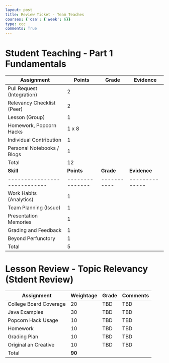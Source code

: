 ```yaml
---
layout: post
title: Review Ticket - Team Teaches 
courses: {'csa': {'week': 6}}
type: ccc
comments: True
---
```

# Student Teaching - Part 1 Fundamentals
| **Assignment**             | **Points**    | **Grade** | **Evidence** |
|----------------------------|---------------|-----------|--------------|
| Pull Request (Integration) | 2             |           |              |
| Relevancy Checklist (Peer) | 2             |           |              |
| Lesson (Group)             | 1             |           |              |
| Homework, Popcorn Hacks    | 1 x 8         |           |              |
| Individual Contribution    | 1             |           |              |
| Personal Notebooks / Blogs | 1             |           |              |
| Total                      | 12            |           |              |
| **Skill**                  | **Points**    | **Grade** | **Evidence** |
|----------------------------|---------------|-----------|--------------|
| Work Habits (Analytics)    |   1           |           |              |
| Team Planning (Issue)      |   1           |           |              |
| Presentation Memories      |   1           |           |              |
| Grading and Feedback       |   1           |           |              |
| Beyond Perfunctory         |   1           |           |              | 
| Total                      |   5           |           |              |
# Lesson Review - Topic Relevancy (Stdent Review)
| **Assignment**          | **Weightage** | **Grade** | **Comments** |
|-------------------------|---------------|-----------|--------------|
| College Board Coverage  | 20            | TBD       | TBD          |
| Java Examples           | 30            | TBD       | TBD          |
| Popcorn Hack Usage      | 10            | TBD       | TBD          |
| Homework                | 10            | TBD       | TBD          |
| Grading Plan            | 10            | TBD       | TBD          |
| Original an Creative    | 10            | TBD       | TBD          |
| Total                  | **90**        |           |              |